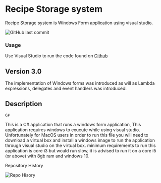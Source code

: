
# Recipe Storage system

Recipe Storage system is Windows Form application using visual studio.

![GitHub last commit](https://img.shields.io/github/last-commit/TheWilliamsGP/C-)

### Usage

Use Visual Studio to run the code found on [Github](https://github.com/TheWilliamsGP/C-/tree/main/POE) 

## Version 3.0

The implementation of Windows forms was introduced as will as Lambda expressions, delegates and event handlers was introduced.



## Description


```C#```

This is a C# application that runs a windows form application, This application requires windows to exucute while using visual studio.
Unfortunately for MacOS users in order to run this file you will need to download a virtual box and install a windows image to run the application through visual studio on the virtual box.
minimum requirements to run this application is core i3 but would run slow, it is advised to run it on a core i5 (or above) with 8gb ram and windows 10. 



Repository History

![Repo Hisory](https://drive.google.com/uc?id=1wV70qnfwaAY9g0NbtvfNSokXHUSsrpgZ)
